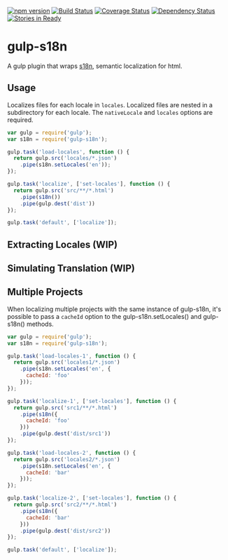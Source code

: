 [![npm version](https://badge.fury.io/js/gulp-s18n.svg)](http://badge.fury.io/js/gulp-s18n) [![Build Status](https://travis-ci.org/bitjson/gulp-s18n.svg)](https://travis-ci.org/bitjson/gulp-s18n) [![Coverage Status](https://coveralls.io/repos/bitjson/gulp-s18n/badge.svg?branch=master)](https://coveralls.io/r/bitjson/gulp-s18n?branch=master) [![Dependency Status](https://david-dm.org/bitjson/gulp-s18n.svg)](https://david-dm.org/bitjson/gulp-s18n) [![Stories in Ready](https://badge.waffle.io/bitjson/gulp-s18n.png?label=ready&title=Ready)](https://waffle.io/bitjson/gulp-s18n)

gulp-s18n
=========

A gulp plugin that wraps [s18n](https://github.com/bitjson/s18n), semantic localization for html.

Usage
-----

Localizes files for each locale in `locales`. Localized files are nested in a subdirectory for each locale. The `nativeLocale` and `locales` options are required.

```js
var gulp = require('gulp');
var s18n = require('gulp-s18n');

gulp.task('load-locales', function () {
  return gulp.src('locales/*.json')
    .pipe(s18n.setLocales('en'));
});

gulp.task('localize', ['set-locales'], function () {
  return gulp.src('src/**/*.html')
    .pipe(s18n())
    .pipe(gulp.dest('dist'))
});

gulp.task('default', ['localize']);
```

Extracting Locales (WIP)
------------------------

Simulating Translation (WIP)
----------------------------

Multiple Projects
-----------------

When localizing multiple projects with the same instance of gulp-s18n, it's possible to pass a `cacheId` option to the gulp-s18n.setLocales() and gulp-s18n() methods.

```js
var gulp = require('gulp');
var s18n = require('gulp-s18n');

gulp.task('load-locales-1', function () {
  return gulp.src('locales1/*.json')
    .pipe(s18n.setLocales('en', {
      cacheId: 'foo'
    }));
});

gulp.task('localize-1', ['set-locales'], function () {
  return gulp.src('src1/**/*.html')
    .pipe(s18n({
      cacheId: 'foo'
    }))
    .pipe(gulp.dest('dist/src1'))
});

gulp.task('load-locales-2', function () {
  return gulp.src('locales2/*.json')
    .pipe(s18n.setLocales('en', {
      cacheId: 'bar'
    }));
});

gulp.task('localize-2', ['set-locales'], function () {
  return gulp.src('src2/**/*.html')
    .pipe(s18n({
      cacheId: 'bar'
    }))
    .pipe(gulp.dest('dist/src2'))
});

gulp.task('default', ['localize']);
```
